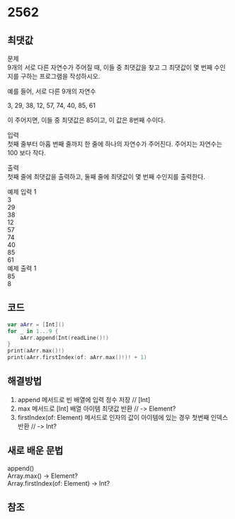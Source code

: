 # 2562
## 최댓값

문제       
9개의 서로 다른 자연수가 주어질 때, 이들 중 최댓값을 찾고 그 최댓값이 몇 번째 수인지를 구하는 프로그램을 작성하시오.      
      
예를 들어, 서로 다른 9개의 자연수      
      
3, 29, 38, 12, 57, 74, 40, 85, 61       
        
이 주어지면, 이들 중 최댓값은 85이고, 이 값은 8번째 수이다.      
     
입력      
첫째 줄부터 아홉 번째 줄까지 한 줄에 하나의 자연수가 주어진다. 주어지는 자연수는 100 보다 작다.      
      
출력     
첫째 줄에 최댓값을 출력하고, 둘째 줄에 최댓값이 몇 번째 수인지를 출력한다.     
     
예제 입력 1     
3      
29     
38      
12     
57     
74     
40      
85     
61     
예제 출력 1       
85      
8      
       
             
## 코드
```swift
var aArr = [Int]()
for _ in 1...9 {
    aArr.append(Int(readLine()!)
}
print(aArr.max()!)
print(aArr.firstIndex(of: aArr.max()!)! + 1)
```

## 해결방법
1. append 메서드로 빈 배열에 입력 정수 저장                               // [Int]      
2. max 메서드로 [Int] 배열 아이템 최댓값 반환                             // -> Element?      
3. firstIndex(of: Element) 메서드로 인자의 값이 아이템에 있는 경우 첫번째 인덱스 반환 // -> Int?     
     

## 새로 배운 문법
append()     
Array.max() -> Element?            
Array.firstIndex(of: Element) -> Int?      
      

## 참조

